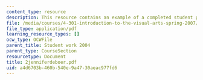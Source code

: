 ```yaml
---
content_type: resource
description: This resource contains an example of a completed student project.
file: /media/courses/4-301-introduction-to-the-visual-arts-spring-2007/a4d6703b460b540e9a4730aeac977fd6_2jenniferdeboer.pdf
file_type: application/pdf
learning_resource_types: []
ocw_type: OCWFile
parent_title: Student work 2004
parent_type: CourseSection
resourcetype: Document
title: 2jenniferdeboer.pdf
uid: a4d6703b-460b-540e-9a47-30aeac977fd6
---
```

